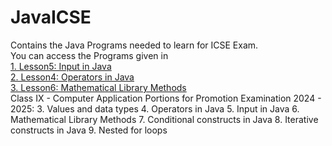 # JavaICSE
Contains the Java Programs needed to learn for ICSE Exam. <br>
You can access the Programs given in <br>
[1. Lesson5: Input in Java](https://github.com/ThePheoniXR/JavaICSE/tree/scanner) <br>
[2. Lesson4: Operators in Java](https://github.com/ThePheoniXR/JavaICSE/tree/operator) <br>
[3. Lesson6: Mathematical Library Methods](https://github.com/ThePheoniXR/JavaICSE/tree/mathlibrary) <br>
Class IX - Computer  Application
Portions for Promotion Examination 2024 - 2025:
3. Values and data types
4. Operators in Java
5. Input in Java
6. Mathematical Library Methods
7. Conditional constructs in Java
8. Iterative constructs in Java
9. Nested for loops



